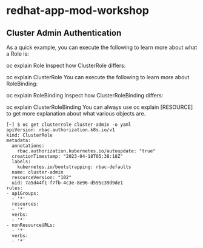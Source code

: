 # redhat-app-mod-workshop

## Cluster Admin Authentication
As a quick example, you can execute the following to learn more about what a Role is:

oc explain Role
Inspect how ClusterRole differs:

oc explain ClusterRole
You can execute the following to learn more about RoleBinding:

oc explain RoleBinding
Inspect how ClusterRoleBinding differs:

oc explain ClusterRoleBinding
You can always use oc explain [RESOURCE] to get more explanation about what various objects are.

```
[~] $ oc get clusterrole cluster-admin -o yaml
apiVersion: rbac.authorization.k8s.io/v1
kind: ClusterRole
metadata:
  annotations:
    rbac.authorization.kubernetes.io/autoupdate: "true"
  creationTimestamp: "2023-04-18T05:38:18Z"
  labels:
    kubernetes.io/bootstrapping: rbac-defaults
  name: cluster-admin
  resourceVersion: "102"
  uid: 7a5d44f1-f7fb-4c3e-8e96-d595c39d9de1
rules:
- apiGroups:
  - '*'
  resources:
  - '*'
  verbs:
  - '*'
- nonResourceURLs:
  - '*'
  verbs:
  - '*'
```
